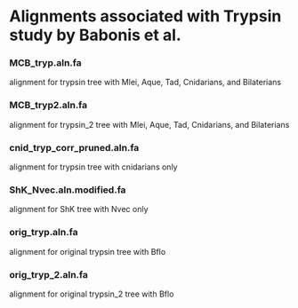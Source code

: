 # Alignments associated with Trypsin study by Babonis et al.

### MCB_tryp.aln.fa
alignment for trypsin tree with Mlei, Aque, Tad, Cnidarians, and Bilaterians

### MCB_tryp2.aln.fa
alignment for trypsin_2 tree with Mlei, Aque, Tad, Cnidarians, and Bilaterians

### cnid_tryp_corr_pruned.aln.fa
alignment for trypsin tree with cnidarians only

### ShK_Nvec.aln.modified.fa
alignment for ShK tree with Nvec only

### orig_tryp.aln.fa
alignment for original trypsin tree with Bflo 

### orig_tryp_2.aln.fa
alignment for original trypsin_2 tree with Bflo

